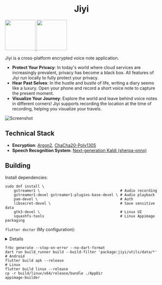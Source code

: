 <div align="center">
    <h1>Jiyi</h1>
</div>

<a href="https://f-droid.org/en/packages/com.github.xiaoshihou.jiyi/">
    <img src="https://f-droid.org/badge/get-it-on-en.svg" height="100">
</a>
<a href="https://github.com/xiaoshihou514/jiyi/releases/latest">
    <img src="https://github.com/user-attachments/assets/22a7d628-00e8-44ee-b7b4-20325fa627d7" height="100">
</a>

Jiyi is a cross-platform encrypted voice note application.

- **Protect Your Privacy**: In today's world where cloud services are increasingly prevalent, privacy has become a black box. All features of Jiyi run locally to fully protect your privacy.
- **Hear Past Selves**: In the hustle and bustle of life, writing a diary seems like a luxury. Open your phone and record a short voice note to capture the present moment.
- **Visualize Your Journey**: Explore the world and leave behind voice notes in different corners! Jiyi supports recording the location at the time of recording, helping you visualize your travels.

![Screenshot](https://github.com/user-attachments/assets/0943329e-faa0-4786-9a47-cce64bd72ede)

## Technical Stack

- **Encryption**: [Argon2](https://en.wikipedia.org/wiki/Argon2), [ChaCha20-Poly1305](https://en.wikipedia.org/wiki/ChaCha20-Poly1305)
- **Speech Recognition System**: [Next-generation Kaldi (sherpa-onnx)](https://github.com/k2-fsa/sherpa-onnx)

## Building

Install dependencies:

```shell
sudo dnf install \
    gstreamer1 \                                     # Audio recording
    gstreamer1-devel gstreamer1-plugins-base-devel \ # Audio playback
    pam-devel \                                      # Auth
    libsecret-devel \                                # Save sensitive data
    gtk3-devel \                                     # Linux UI
    squashfs-tools                                   # Linux Appimage packaging
```

`flutter doctor` (My configuration):

<details>
[✓] Flutter (Channel stable, 3.32.1, on Fedora Linux 41 (Workstation Edition) 6.14.5-200.fc41.x86_64, locale zh_CN.UTF-8)
    • Flutter version 3.32.1 on channel stable at /home/xiaoshihou/Applications/flutter
    • Upstream repository https://github.com/flutter/flutter.git
    • Framework revision b25305a883 (2 weeks ago), 2025-05-29 10:40:06 -0700
    • Engine revision 1425e5e9ec
    • Dart version 3.8.1
    • DevTools version 2.45.1

[✓] Android toolchain - develop for Android devices (Android SDK version 35.0.0)
• Android SDK at /home/xiaoshihou/Applications/android_sdk/
• Platform android-35, build-tools 35.0.0
• Java binary at: /home/xiaoshihou/Applications/android-studio/jbr/bin/java
This is the JDK bundled with the latest Android Studio installation on this machine.
To manually set the JDK path, use: `flutter config --jdk-dir="path/to/jdk"`.
• Java version OpenJDK Runtime Environment (build 21.0.4+-12422083-b607.1)
• All Android licenses accepted.

[✓] Linux toolchain - develop for Linux desktop
• clang version 19.1.7 (Fedora 19.1.7-3.fc41)
• cmake version 3.30.8
• ninja version 1.12.1
• pkg-config version 2.3.0
• OpenGL core renderer: AMD Radeon Graphics (radeonsi, renoir, ACO, DRM 3.61, 6.14.5-200.fc41.x86_64)
• OpenGL core version: 4.6 (Core Profile) Mesa 25.0.4
• OpenGL core shading language version: 4.60
• OpenGL ES renderer: AMD Radeon Graphics (radeonsi, renoir, ACO, DRM 3.61, 6.14.5-200.fc41.x86_64)
• OpenGL ES version: OpenGL ES 3.2 Mesa 25.0.4
• OpenGL ES shading language version: OpenGL ES GLSL ES 3.20
• GL_EXT_framebuffer_blit: yes
• GL_EXT_texture_format_BGRA8888: yes

</details>

```shell
frbc generate --stop-on-error --no-dart-format
dart run build_runner build --build-filter 'package:jiyi/utils/data/*'
# Android
flutter build apk --release
# Linux
flutter build linux --release
cp -r build/linux/x64/release/bundle ./AppDir
appimage-builder
```
